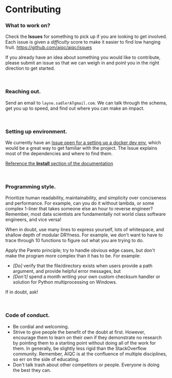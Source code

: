 # Contributing

### What to work on?
Check the **Issues** for something to pick up if you are looking to get involved. Each issue is given a *difficulty* score to make it easier to find low hanging fruit.
https://github.com/aiqc/aiqc/issues

If you already have an idea about something you would like to contribute, please submit an issue so that we can weigh in and point you in the right direction to get started.

<br />

### Reaching out.
Send an email to `layne.sadlerATgmail.com`. We can talk through the schema, get you up to speed, and find out where you can make an impact.

<br />

### Setting up environment.
We currently have an [Issue open for a setting up a docker dev env](https://github.com/aiqc/aiqc/issues/16), which would be a great way to get familiar with the project. The Issue explains most of the dependencies and where to find them.

[Reference the **Install** section of the documentation](https://aiqc.readthedocs.io/en/latest/notebooks/installation.html
)

<br />

### Programming style.
Prioritize human readability, maintainability, and simplicity over conciseness and performance. For example, can you do it without lambda, or some complex 1-liner that takes someone else an hour to reverse engineer? Remember, most data scientists are fundamentally not world class software engineers, and vice versa!

When in doubt, use many lines to express yourself, lots of whitespace, and shallow depth of modular DRYness. For example, we don't want to have to trace through 10 functions to figure out what you are trying to do.

Apply the Pareto principle; try to handle obvious edge cases, but don't make the program more complex than it has to be. For example:

* *[Do]* verify that the file/directory exists when users provide a path argument, and provide helpful error messages, but 
* *[Don't]* spend a month writing your own custom checksum handler or solution for Python multiprocessing on Windows. 

If in doubt, ask!

<br />

### Code of conduct.

* Be cordial and welcoming.
* Strive to give people the benefit of the doubt at first. However, encourage them to learn on their own if they demonstrate no research by pointing them to a starting point without doing all of the work for them. In generally, be slightly less rigid than the StackOverflow community. Remember, AIQC is at the confluence of multiple disciplines, so err on the side of educating. 
* Don't talk trash about other competitors or people. Everyone is doing the best they can.
